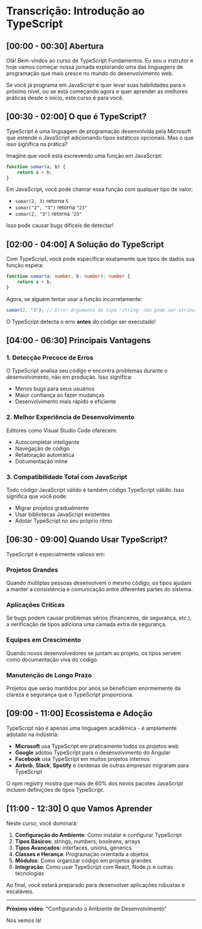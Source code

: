 # Transcrição: Introdução ao TypeScript

## [00:00 - 00:30] Abertura

Olá! Bem-vindos ao curso de TypeScript Fundamentos. Eu sou o instrutor e hoje vamos começar nossa jornada explorando uma das linguagens de programação que mais cresce no mundo do desenvolvimento web.

Se você já programa em JavaScript e quer levar suas habilidades para o próximo nível, ou se está começando agora e quer aprender as melhores práticas desde o início, este curso é para você.

## [00:30 - 02:00] O que é TypeScript?

TypeScript é uma linguagem de programação desenvolvida pela Microsoft que estende o JavaScript adicionando tipos estáticos opcionais. Mas o que isso significa na prática?

Imagine que você está escrevendo uma função em JavaScript:

```javascript
function somar(a, b) {
    return a + b;
}
```

Em JavaScript, você pode chamar essa função com qualquer tipo de valor:
- `somar(2, 3)` retorna `5`
- `somar("2", "3")` retorna `"23"`
- `somar(2, "3")` retorna `"23"`

Isso pode causar bugs difíceis de detectar!

## [02:00 - 04:00] A Solução do TypeScript

Com TypeScript, você pode especificar exatamente que tipos de dados sua função espera:

```typescript
function somar(a: number, b: number): number {
    return a + b;
}
```

Agora, se alguém tentar usar a função incorretamente:

```typescript
somar(2, "3"); // Erro! Argumento do tipo 'string' não pode ser atribuído ao parâmetro do tipo 'number'
```

O TypeScript detecta o erro **antes** do código ser executado!

## [04:00 - 06:30] Principais Vantagens

### 1. Detecção Precoce de Erros

O TypeScript analisa seu código e encontra problemas durante o desenvolvimento, não em produção. Isso significa:
- Menos bugs para seus usuários
- Maior confiança ao fazer mudanças
- Desenvolvimento mais rápido e eficiente

### 2. Melhor Experiência de Desenvolvimento

Editores como Visual Studio Code oferecem:
- Autocompletar inteligente
- Navegação de código
- Refatoração automática
- Documentação inline

### 3. Compatibilidade Total com JavaScript

Todo código JavaScript válido é também código TypeScript válido. Isso significa que você pode:
- Migrar projetos gradualmente
- Usar bibliotecas JavaScript existentes
- Adotar TypeScript no seu próprio ritmo

## [06:30 - 09:00] Quando Usar TypeScript?

TypeScript é especialmente valioso em:

### Projetos Grandes
Quando múltiplas pessoas desenvolvem o mesmo código, os tipos ajudam a manter a consistência e comunicação entre diferentes partes do sistema.

### Aplicações Críticas
Se bugs podem causar problemas sérios (financeiros, de segurança, etc.), a verificação de tipos adiciona uma camada extra de segurança.

### Equipes em Crescimento
Quando novos desenvolvedores se juntam ao projeto, os tipos servem como documentação viva do código.

### Manutenção de Longo Prazo
Projetos que serão mantidos por anos se beneficiam enormemente da clareza e segurança que o TypeScript proporciona.

## [09:00 - 11:00] Ecossistema e Adoção

TypeScript não é apenas uma linguagem acadêmica - é amplamente adotado na indústria:

- **Microsoft** usa TypeScript em praticamente todos os projetos web
- **Google** adotou TypeScript para o desenvolvimento do Angular
- **Facebook** usa TypeScript em muitos projetos internos
- **Airbnb**, **Slack**, **Spotify** e centenas de outras empresas migraram para TypeScript

O npm registry mostra que mais de 60% dos novos pacotes JavaScript incluem definições de tipos TypeScript.

## [11:00 - 12:30] O que Vamos Aprender

Neste curso, você dominará:

1. **Configuração do Ambiente**: Como instalar e configurar TypeScript
2. **Tipos Básicos**: strings, numbers, booleans, arrays
3. **Tipos Avançados**: interfaces, unions, generics
4. **Classes e Herança**: Programação orientada a objetos
5. **Módulos**: Como organizar código em projetos grandes
6. **Integração**: Como usar TypeScript com React, Node.js e outras tecnologias

Ao final, você estará preparado para desenvolver aplicações robustas e escaláveis.

---

**Próximo vídeo**: "Configurando o Ambiente de Desenvolvimento"

Nos vemos lá!
